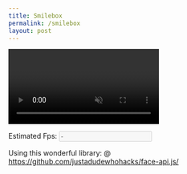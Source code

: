 ```yaml
---
title: Smilebox
permalink: /smilebox
layout: post
---
```


<script src="https://unpkg.com/@grammarly/editor-sdk?clientId=client_AMv8Ek2YNBrCaW2gfCXEa5"> </script>
<script src="assets/js/face-api.js"></script>
<script src="js/commons.js"></script>
<script src="assets/js/faceDetectionControls.js"></script>
<link rel="stylesheet" href="styles.css">
<link rel="stylesheet" href="https://cdnjs.cloudflare.com/ajax/libs/materialize/0.100.2/css/materialize.css">
<script type="text/javascript" src="https://code.jquery.com/jquery-2.1.1.min.js"></script>

<script src="https://cdnjs.cloudflare.com/ajax/libs/materialize/0.100.2/js/materialize.min.js"></script>

<!--

Trick to make children on top of each other

https://stackoverflow.com/questions/50083512/placing-two-divs-on-top-of-each-other-without-using-positionabsolute

-->

<style>
.parent-for-overlay {
  display: grid;
  grid-template-columns: 1fr;
}

.parent-for-overlay .overlay {
 grid-row-start: 1;
 grid-column-start: 1;
}
</style>

<div class="parent-for-overlay">
  <video class="overlay" onloadedmetadata="onPlay(this)" id="inputVideo" autoplay muted playsinline ></video>
  <canvas class="overlay" id="overlay" />
</div>

<label for="fps">Estimated Fps:</label> <input disabled value="-" id="fps" type="text" class="bold">

<script>

class Smoother
{
    constructor(){
        this.values=[]
    }
    smooth(value){
      this.values = [value].concat(this.values).slice(0, 10)
      const avg = this.values.reduce((total, a) => total + a) / this.values.length
      return avg
    }
}

// Happy smoother should be closer to exponential backoff
class HappySmoother
{
    constructor(){
        this.hold_frames=10
        this.backoff=0
        this.last_value
    }
    smooth(value){
        if (value == NaN)
            return 0
        if (value > 0.5)
        {
            this.backoff = this.hold_frames
            this.last_value = value
        }
        this.backoff = this.backoff - 1
        if (this.backoff < 0)
        {
            return 0
        }
        return this.last_value
    }
}

let forwardTimes = []
const ageSmoother = new Smoother()
const happySmoother = new HappySmoother()
let withBoxes = true

function onChangeHideBoundingBoxes(e) {
  withBoxes = !$(e.target).prop('checked')
}

function getCurrentFaceDetectionNet() {
    //  hardcode to tiny face
    return faceapi.nets.tinyFaceDetector
}

function interpolateHappy(happy) {
}



function getFaceDetectorOptions() {
    new faceapi.TinyFaceDetectorOptions({ inputSize, scoreThreshold })
}

function isFaceDetectionModelLoaded() {
  return !!getCurrentFaceDetectionNet().params
}


async function onPlay() {
  const videoEl = $('#inputVideo').get(0)

  if(videoEl.paused || videoEl.ended || !isFaceDetectionModelLoaded()) {
    // Try again until loaded
    return setTimeout(() => onPlay(),1000)
  }

  const options = getFaceDetectorOptions()

  const ts = Date.now()
  let result = 0
  let face = 0


  face =  faceapi.detectSingleFace(videoEl, options)
  if (!face)
  {
      return
  }

  result = await face.withFaceExpressions()

  updateTimeStats(Date.now() - ts)
  expressions =  null

  if (result) {
      expressions = result.expressions
      const canvas = $('#overlay').get(0)
          const dims = faceapi.matchDimensions(canvas, videoEl, true)

          const resizedResult = faceapi.resizeResults(result, dims)
          const minConfidence = 0.05
          if (withBoxes) {
              faceapi.draw.drawDetections(canvas, resizedResult)
          }
      // faceapi.draw.drawFaceExpressions(canvas, resizedResult, minConfidence)
      // console.log (result)
  }

  result = await face.withAgeAndGender()

  if (result) {
    const canvas = $('#overlay').get(0)
    const dims = faceapi.matchDimensions(canvas, videoEl, true)

    const resizedResult = faceapi.resizeResults(result, dims)
    if (withBoxes) {
      faceapi.draw.drawDetections(canvas, resizedResult)
    }
    const { age, gender, genderProbability } = resizedResult
    emotions = []
    if (expressions)
    {
        // Consider doing this via destructirng
        const {happy, sad, neutral, surprised}  = expressions
        smoothedHappy = happySmoother.smooth(happy)
        if (smoothedHappy > 0.4)
        {
            emotions.push(`happy:${smoothedHappy}`)
        }
    }

    // interpolate gender predictions over last 30 frames
    // to make the displayed age more stable
    const interpolatedAge = ageSmoother.smooth(age)
    let output =
    [
        `${faceapi.utils.round(interpolatedAge, 0)} years`,
        `${gender} (${faceapi.utils.round(genderProbability)})`,
    ]
    if (emotions.length > 0 ){
        output.push(...emotions)
    }
    new faceapi.draw.DrawTextField(
      output,
      result.detection.box.bottomLeft
    ).draw(canvas)
  }

  updateTimeStats(Date.now() - ts)
  setTimeout(() => onPlay())
}

async function run() {
  const stream = await navigator.mediaDevices.getUserMedia({ video: {} })
  const videoEl = $('#inputVideo').get(0)
  videoEl.srcObject = stream
  model_path = '/assets/models'
  // await changeFaceDetector(TINY_FACE_DETECTOR)
  await faceapi.nets.ssdMobilenetv1.load(model_path)
  await faceapi.nets.ageGenderNet.load(model_path)
  await faceapi.nets.ageGenderNet.load(model_path)
  await faceapi.nets.tinyFaceDetector.load(model_path)
  await faceapi.loadFaceExpressionModel(model_path)

  // try to access users webcam and stream the images
  // to the video element
}

function updateResults() {}

function updateTimeStats(timeInMs) {
  forwardTimes = [timeInMs].concat(forwardTimes).slice(0, 30)
  const avgTimeInMs = forwardTimes.reduce((total, t) => total + t) / forwardTimes.length
  $('#time').val(`${Math.round(avgTimeInMs)} ms`)
  $('#fps').val(`${faceapi.utils.round(1000 / avgTimeInMs)}`)
}

$(document).ready(function() {
    run()
  // initFaceDetectionControls()
})
</script>

Using this wonderful library: @ <https://github.com/justadudewhohacks/face-api.js/>

